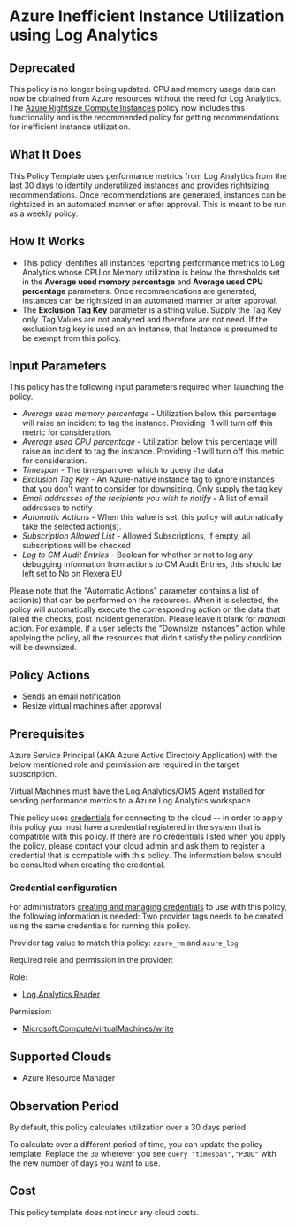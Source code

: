 # Azure Inefficient Instance Utilization using Log Analytics

## Deprecated

This policy is no longer being updated. CPU and memory usage data can now be obtained from Azure resources without the need for Log Analytics. The [Azure Rightsize Compute Instances](https://github.com/flexera-public/policy_templates/tree/master/cost/azure/rightsize_compute_instances/) policy now includes this functionality and is the recommended policy for getting recommendations for inefficient instance utilization.

## What It Does

This Policy Template uses performance metrics from Log Analytics from the last 30 days to identify underutilized instances and provides rightsizing recommendations. Once recommendations are generated, instances can be rightsized in an automated manner or after approval. This is meant to be run as a weekly policy.

## How It Works

- This policy identifies all instances reporting performance metrics to Log Analytics whose CPU or Memory utilization is below the thresholds set in the **Average used memory percentage** and **Average used CPU percentage** parameters. Once recommendations are generated, instances can be rightsized in an automated manner or after approval.
- The **Exclusion Tag Key** parameter is a string value.  Supply the Tag Key only.  Tag Values are not analyzed and therefore are not need.  If the exclusion tag key is used on an Instance, that Instance is presumed to be exempt from this policy.

## Input Parameters

This policy has the following input parameters required when launching the policy.

- *Average used memory percentage* - Utilization below this percentage will raise an incident to tag the instance. Providing -1 will turn off this metric for consideration.
- *Average used CPU percentage* - Utilization below this percentage will raise an incident to tag the instance. Providing -1 will turn off this metric for consideration.
- *Timespan* - The timespan over which to query the data
- *Exclusion Tag Key* - An Azure-native instance tag to ignore instances that you don't want to consider for downsizing. Only supply the tag key
- *Email addresses of the recipients you wish to notify* - A list of email addresses to notify
- *Automatic Actions* - When this value is set, this policy will automatically take the selected action(s).
- *Subscription Allowed List* - Allowed Subscriptions, if empty, all subscriptions will be checked
- *Log to CM Audit Entries* - Boolean for whether or not to log any debugging information from actions to CM Audit Entries, this should be left set to No on Flexera EU

Please note that the "Automatic Actions" parameter contains a list of action(s) that can be performed on the resources. When it is selected, the policy will automatically execute the corresponding action on the data that failed the checks, post incident generation. Please leave it blank for *manual* action.
For example, if a user selects the "Downsize Instances" action while applying the policy, all the resources that didn't satisfy the policy condition will be downsized.

## Policy Actions

- Sends an email notification
- Resize virtual machines after approval

## Prerequisites

Azure Service Principal (AKA Azure Active Directory Application) with the below mentioned role and permission are required in the target subscription.

Virtual Machines must have the Log Analytics/OMS Agent installed for sending performance metrics to a Azure Log Analytics workspace.

This policy uses [credentials](https://docs.flexera.com/flexera/EN/Automation/ManagingCredentialsExternal.htm) for connecting to the cloud -- in order to apply this policy you must have a credential registered in the system that is compatible with this policy. If there are no credentials listed when you apply the policy, please contact your cloud admin and ask them to register a credential that is compatible with this policy. The information below should be consulted when creating the credential.

### Credential configuration

For administrators [creating and managing credentials](https://docs.flexera.com/flexera/EN/Automation/ManagingCredentialsExternal.htm) to use with this policy, the following information is needed:
Two provider tags needs to be created using the same credentials for running this policy.

Provider tag value to match this policy: `azure_rm` and `azure_log`

Required role and permission in the provider:

Role:

- [Log Analytics Reader](https://docs.microsoft.com/en-us/azure/azure-monitor/platform/manage-access)

Permission:

- [Microsoft.Compute/virtualMachines/write](https://docs.microsoft.com/en-us/azure/role-based-access-control/resource-provider-operations#microsoftcompute)

## Supported Clouds

- Azure Resource Manager

## Observation Period

By default, this policy calculates utilization over a 30 days period.

To calculate over a different period of time, you can update the policy template.
Replace the `30` wherever you see `query "timespan","P30D"` with the new number of days you want to use.

## Cost

This policy template does not incur any cloud costs.
